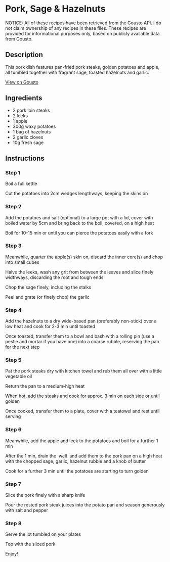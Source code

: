 # Pork, Sage & Hazelnuts 

NOTICE: All of these recipes have been retrieved from the Gousto API. I do not claim ownership of any recipes in these files. These recipes are provided for informational purposes only, based on publicly available data from Gousto.

## Description

This pork dish features pan-fried pork steaks, golden potatoes and apple, all tumbled together with fragrant sage, toasted hazelnuts and garlic.

[View on Gousto](https://www.gousto.co.uk/recipes/cookbook/pork-sage-hazelnuts)

## Ingredients

- 2 pork loin steaks
- 2 leeks
- 1 apple 
- 300g waxy potatoes
- 1 bag of hazelnuts
- 2 garlic cloves
- 10g fresh sage

## Instructions


### Step 1

Boil a full kettle


Cut the potatoes into 2cm wedges lengthways, keeping the skins on


### Step 2

Add the potatoes and salt (optional) to a large pot with a lid, cover with boiled water by 5cm and bring back to the boil, covered, on a high heat


Boil for 10-15 min or until you can pierce the potatoes easily with a fork


### Step 3

Meanwhile, quarter the apple<span class="text-danger">(s)</span> skin on, discard the inner core<span class="text-danger">(s)</span> and chop into small cubes


Halve the leeks, wash any grit from between the leaves and slice finely widthways, discarding the root and tough ends


Chop the sage finely, including the stalks


Peel and grate (or finely chop) the garlic


### Step 4

Add the hazelnuts to a dry wide-based pan (preferably non-stick) over a low heat and cook for 2-3 min until toasted


Once toasted, transfer them to a bowl and bash with a rolling pin (use a pestle and mortar if you have one) into a coarse rubble, reserving the pan for the next step


### Step 5

Pat the pork steaks dry with kitchen towel and rub them all over with a little vegetable oil


Return the pan to a medium-high heat


When hot, add the steaks and cook for approx. 3 min on each side or until golden


Once cooked, transfer them to a plate, cover with a teatowel and rest until serving


### Step 6

Meanwhile, add the apple and leek to the potatoes and boil for a further 1 min


After the 1 min, drain the &nbsp;well &nbsp;and add them to the pork pan on a high heat with the chopped sage, garlic, hazelnut rubble and a knob of butter


Cook for a further 3 min until the potatoes are starting to turn golden


### Step 7

Slice the pork finely with a sharp knife


Pour the rested pork steak juices into the potato pan and season generously with salt and pepper

### Step 8

Serve the lot tumbled on your plates


Top with the sliced pork


Enjoy!

